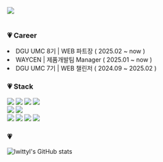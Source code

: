 <div width="1000" height="250" style="object-fit: cover">
    <img src="https://postfiles.pstatic.net/MjAyNDAyMDhfMTMz/MDAxNzA3MzI1MjMxNTkx.KAf2iCjMG9bNdWEj2_LyjVb9vlKwwWMyLWNypoihHnAg.r5WHaWzPuLD3I_SmaMb1QKyi2fJ4OJ58BEXHT7h5O5gg.JPEG.mercury0502/tulip_wallpaper_mobile.jpg?type=w966">
</div>
<br>
<h3>💗 Career</h3>
<li> DGU UMC 8기 | WEB 파트장 ( 2025.02 ~ now )</li>
<li> WAYCEN | 제품개발팀 Manager ( 2025.01 ~ now )</li>
<li> DGU UMC 7기 | WEB 챌린저 ( 2024.09 ~ 2025.02 )</li>

<h3>💗 Stack</h3>
<div>
  <img src="https://img.shields.io/badge/HTML5-ddddff?style=flat-square&logo=html5&logoColor=white"/>
  <img src="https://img.shields.io/badge/CSS3-e5ddff?style=flat-square&logo=css3&logoColor=white"/>
  <img src="https://img.shields.io/badge/JavaScript-eeddff?style=flat-square&logo=javascript&logoColor=white"/>
  <img src="https://img.shields.io/badge/Typescript-f6ddff?style=flat-square&logo=Typescript&logoColor=white"/>
</div>
<div>
  <img src="https://img.shields.io/badge/Vue.js-eeddff?style=flat-square&logo=Vue.js&logoColor=white"/>
  <img src="https://img.shields.io/badge/React-e5ddff?style=flat-square&logo=React&logoColor=white"/>
</div>
<div>
  <img src="https://img.shields.io/badge/Python-eeddff?style=flat-square&logo=Python&logoColor=white"/>
  <img src="https://img.shields.io/badge/C-f6ddff?style=flat-square&logo=C&logoColor=white"/>
  <img src="https://img.shields.io/badge/C++-ddddff?style=flat-square&logo=C++%2B%2B&logoColor=white"/>
  <img src="https://img.shields.io/badge/Java-e5ddff?style=flat-square&logo=Java&logoColor=white"/>
</div>
<h3>💗</h3>

![lwittyl's GitHub stats](https://github-readme-stats.vercel.app/api?username=lwittyl&show_icons=true&theme=shadow_red)

